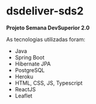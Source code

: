 # dsdeliver-sds2

**Projeto Semana DevSuperior 2.0**

As tecnologias utilizadas foram:

- Java
- Spring Boot
- Hibernate JPA
- PostgreSQL
- Heroku
- HTML, CSS, JS, Typescript
- ReactJS
- Leaflet
